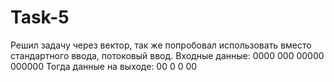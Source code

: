 # Task-5
Решил задачу через вектор, так же попробовал использовать вместо стандартного ввода, потоковый ввод.
Входные данные: 0000 000 00000 000000
Тогда данные на выходе:
00
0
0
00
